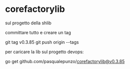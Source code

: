 # corefactorylib

sul progetto della shlib 

committare tutto e creare un tag

git tag v0.3.85
git push origin --tags

 

 

per caricare la lib sul progetto devops:

go get github.com/pasqualepunzo/corefactorylib@v0.3.85